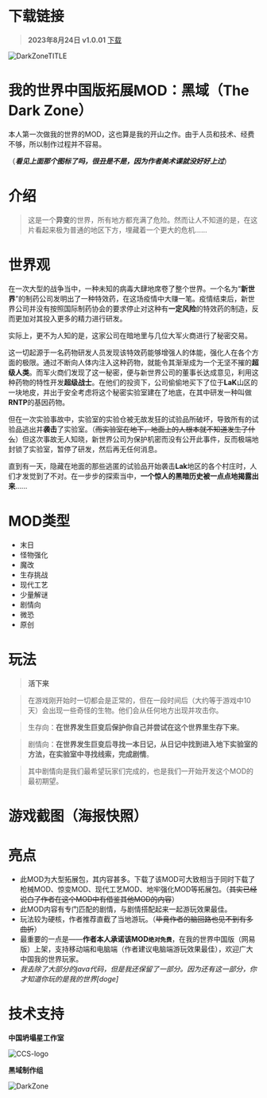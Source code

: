 # 下载链接

> **2023年8月24日 v1.0.01** [下载](https://github.com/2909926178/TheDarkZone/blob/main/MOD%20Integration%20Package/v1.0.01.7z)

![DarkZoneTITLE](https://github.com/2909926178/TheDarkZone/assets/80553401/1399e42c-e1cb-48b8-84b2-49e59c40ef95)

# 我的世界中国版拓展MOD：黑域（The Dark Zone）

本人第一次做我的世界的MOD，这也算是我的开山之作。由于人员和技术、经费不够，所以制作过程并不容易。

（_**看见上面那个图标了吗，很丑是不是，因为作者美术课就没好好上过**_）

# 介绍

> 这是一个**异变**的世界，所有地方都充满了危险。然而让人不知道的是，在这片看起来极为普通的地区下方，埋藏着一个更大的危机……

# 世界观

在一次大型的战争当中，一种未知的病毒大肆地席卷了整个世界。一个名为“**新世界**”的制药公司发明出了一种特效药，在这场疫情中大赚一笔。疫情结束后，新世界公司并没有按照国际制药协会的要求停止对这种有**一定风险**的特效药的制造，反而更加对其投入更多的精力进行研发。

实际上，更不为人知的是，这家公司在暗地里与几位大军火商进行了秘密交易。

这一切起源于一名药物研发人员发现该特效药能够增强人的体能，强化人在各个方面的极限。通过不断向人体内注入这种药物，就能令其渐渐成为一个无坚不摧的**超级人类**。而军火商们发现了这一秘密，便与新世界公司的董事长达成意见，利用这种药物的特性开发**超级战士**。在他们的投资下，公司偷偷地买下了位于**LaK**山区的一块地皮，并出于安全考虑将这个秘密实验室建在了地底，在其中研发一种叫做**RNTP**的基因药物。

但在一次实验事故中，实验室的实验仓被无故发狂的试验品所破坏，导致所有的试验品逃出并**袭击**了实验室。（~~而实验室在地下，地面上的人根本就不知道发生了什么~~）但这次事故无人知晓，新世界公司为保护机密而没有公开此事件，反而极端地封锁了实验室，暂停了研发，然后再无任何消息。

直到有一天，隐藏在地面的那些逃匿的试验品开始袭击**Lak**地区的各个村庄时，人们才发觉到了不对。在一步步的探索当中，**一个惊人的黑暗历史被一点点地揭露出来**……

# MOD类型

- 末日
- 怪物强化
- 魔改
- 生存挑战
- 现代工艺
- 少量解谜
- 剧情向
- 微恐
- 原创

# 玩法

> **活下来**

> 在游戏刚开始时一切都会是正常的，但在一段时间后（大约等于游戏中10天）会出现一些奇怪的生物。他们会从任何地方出现并攻击你。

>生存向：**在世界发生巨变后保护你自己并尝试在这个世界里生存下来**。

>剧情向：**在世界发生巨变后寻找一本日记，从日记中找到进入地下实验室的方法，在实验室中寻找线索，完成剧情**。

>其中剧情向是我们最希望玩家们完成的，也是我们一开始开发这个MOD的最初期望。

# 游戏截图（海报快照）

# 亮点

- 此MOD为大型拓展包，其内容甚多。下载了该MOD可大致相当于同时下载了枪械MOD、惊变MOD、现代工艺MOD、地牢强化MOD等拓展包。（~~其实已经说白了作者在这个MOD中有借鉴其他MOD的内容~~）
- 此MOD内容有专门匹配的剧情，与剧情搭配起来一起游玩效果最佳。
- 玩法较为硬核，作者推荐直截了当地游玩。（~~毕竟作者的脑回路也见不到有多曲折~~）
- 最重要的一点是——**作者本人承诺该MOD`绝对免费`**，在我的世界中国版（网易版）上架，支持移动端和电脑端（作者建议电脑端游玩效果最佳），欢迎广大中国我的世界玩家。
- *我去除了大部分的java代码，但是我还保留了一部分。因为还有这一部分，你才知道你玩的是我的世界[doge]*

# 技术支持

**中国坍塌星工作室**

![CCS-logo](https://github.com/2909926178/TheDarkZone/assets/80553401/6d5b0334-a37e-41e1-aa19-049e11571313)

**黑域制作组**

![DarkZone](https://github.com/2909926178/TheDarkZone/assets/80553401/bb311b68-260b-4ff4-94ba-0e24a45e920d)
